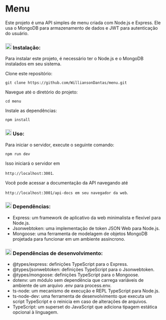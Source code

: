 # Menu

Este projeto é uma API simples de menu criada com Node.js e Express. Ele usa o MongoDB para armazenamento de dados e JWT para autenticação do usuário.

### <img height="20" src="https://raw.githubusercontent.com/innng/innng/master/assets/soulgem-sayaka.gif"/> Instalação:

Para instalar este projeto, é necessário ter o Node.js e o MongoDB instalados em seu sistema.

Clone este repositório: 

``` git clone https://github.com/WilliansonDantas/menu.git ```

Navegue até o diretório do projeto: 

```cd menu```

Instale as dependências: 

```npm install```

### <img height="20" src="https://raw.githubusercontent.com/innng/innng/master/assets/soulgem-sayaka.gif"/> Uso:

Para iniciar o servidor, execute o seguinte comando:

```npm run dev```

Isso iniciará o servidor em 

```http://localhost:3001```.

Você pode acessar a documentação da API navegando até 

```http://localhost:3001/api-docs em seu navegador da web```.

### <img height="20" src="https://raw.githubusercontent.com/innng/innng/master/assets/soulgem-sayaka.gif"/> Dependências:

 - Express: um framework de aplicativo da web minimalista e flexível para Node.js.
 - Jsonwebtoken: uma implementação de token JSON Web para Node.js.
 - Mongoose: uma ferramenta de modelagem de objetos MongoDB projetada para funcionar em um ambiente assíncrono.


### <img height="20" src="https://raw.githubusercontent.com/innng/innng/master/assets/soulgem-sayaka.gif"/> Dependências de desenvolvimento:

 - @types/express: definições TypeScript para o Express.
 - @types/jsonwebtoken: definições TypeScript para o Jsonwebtoken.
 - @types/mongoose: definições TypeScript para o Mongoose.
 - dotenv: um módulo sem dependência que carrega variáveis de ambiente de um arquivo .env para process.env.
 - ts-node: um mecanismo de execução e REPL TypeScript para Node.js.
 - ts-node-dev: uma ferramenta de desenvolvimento que executa um script TypeScript e o reinicia em caso de alterações de arquivos.
 - TypeScript: um superset do JavaScript que adiciona tipagem estática opcional à linguagem.
